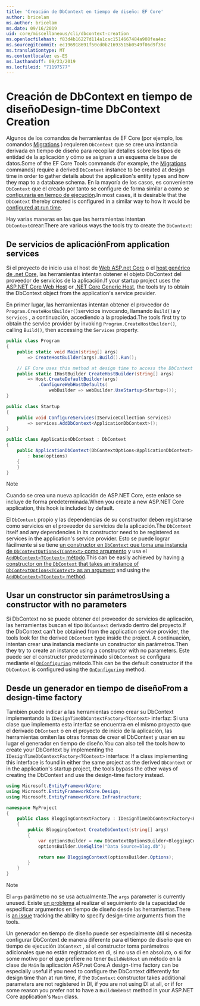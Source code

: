 ```yaml
---
title: 'Creación de DbContext en tiempo de diseño: EF Core'
author: bricelam
ms.author: bricelam
ms.date: 09/16/2019
uid: core/miscellaneous/cli/dbcontext-creation
ms.openlocfilehash: f83d4b16227d114a1cac1514667484a908fea4ac
ms.sourcegitcommit: ec196918691f50cd0b21693515b0549f06d9f39c
ms.translationtype: MT
ms.contentlocale: es-ES
ms.lasthandoff: 09/23/2019
ms.locfileid: "71197577"
---
```

<a name="design-time-dbcontext-creation"></a><span data-ttu-id="eccec-102">Creación de DbContext en tiempo de diseño</span><span class="sxs-lookup"><span data-stu-id="eccec-102">Design-time DbContext Creation</span></span>
==============================
<span data-ttu-id="eccec-103">Algunos de los comandos de herramientas de EF Core (por ejemplo, los comandos [Migrations][1] ) requieren `DbContext` que se cree una instancia derivada en tiempo de diseño para recopilar detalles sobre los tipos de entidad de la aplicación y cómo se asignan a un esquema de base de datos.</span><span class="sxs-lookup"><span data-stu-id="eccec-103">Some of the EF Core Tools commands (for example, the [Migrations][1] commands) require a derived `DbContext` instance to be created at design time in order to gather details about the application's entity types and how they map to a database schema.</span></span> <span data-ttu-id="eccec-104">En la mayoría de los casos, es conveniente `DbContext` que el creado por tanto se configure de forma similar a como se [configuraría en tiempo de ejecución][2].</span><span class="sxs-lookup"><span data-stu-id="eccec-104">In most cases, it is desirable that the `DbContext` thereby created is configured in a similar way to how it would be [configured at run time][2].</span></span>

<span data-ttu-id="eccec-105">Hay varias maneras en las que las herramientas intentan `DbContext`crear:</span><span class="sxs-lookup"><span data-stu-id="eccec-105">There are various ways the tools try to create the `DbContext`:</span></span>

<a name="from-application-services"></a><span data-ttu-id="eccec-106">De servicios de aplicación</span><span class="sxs-lookup"><span data-stu-id="eccec-106">From application services</span></span>
-------------------------
<span data-ttu-id="eccec-107">Si el proyecto de inicio usa el host de [Web ASP.net Core][3] o el [host genérico de .net Core][4], las herramientas intentan obtener el objeto DbContext del proveedor de servicios de la aplicación.</span><span class="sxs-lookup"><span data-stu-id="eccec-107">If your startup project uses the [ASP.NET Core Web Host][3] or [.NET Core Generic Host][4], the tools try to obtain the DbContext object from the application's service provider.</span></span>

<span data-ttu-id="eccec-108">En primer lugar, las herramientas intentan obtener el proveedor de `Program.CreateHostBuilder()`servicios invocando, llamando `Build()`a y `Services` , a continuación, accediendo a la propiedad.</span><span class="sxs-lookup"><span data-stu-id="eccec-108">The tools first try to obtain the service provider by invoking `Program.CreateHostBuilder()`, calling `Build()`, then accessing the `Services` property.</span></span>

``` csharp
public class Program
{
    public static void Main(string[] args)
        => CreateHostBuilder(args).Build().Run();

    // EF Core uses this method at design time to access the DbContext
    public static IHostBuilder CreateHostBuilder(string[] args)
        => Host.CreateDefaultBuilder(args)
            .ConfigureWebHostDefaults(
                webBuilder => webBuilder.UseStartup<Startup>());
}

public class Startup
{
    public void ConfigureServices(IServiceCollection services)
        => services.AddDbContext<ApplicationDbContext>();
}

public class ApplicationDbContext : DbContext
{
    public ApplicationDbContext(DbContextOptions<ApplicationDbContext> options)
        : base(options)
    {
    }
}
```

> [!NOTE]
> <span data-ttu-id="eccec-109">Cuando se crea una nueva aplicación de ASP.NET Core, este enlace se incluye de forma predeterminada.</span><span class="sxs-lookup"><span data-stu-id="eccec-109">When you create a new ASP.NET Core application, this hook is included by default.</span></span>

<span data-ttu-id="eccec-110">El `DbContext` propio y las dependencias de su constructor deben registrarse como servicios en el proveedor de servicios de la aplicación.</span><span class="sxs-lookup"><span data-stu-id="eccec-110">The `DbContext` itself and any dependencies in its constructor need to be registered as services in the application's service provider.</span></span> <span data-ttu-id="eccec-111">Esto se puede lograr fácilmente si se tiene [un constructor en `DbContext` que toma una instancia de `DbContextOptions<TContext>` como argumento][5] y usa el [ `AddDbContext<TContext>` método][6].</span><span class="sxs-lookup"><span data-stu-id="eccec-111">This can be easily achieved by having [a constructor on the `DbContext` that takes an instance of `DbContextOptions<TContext>` as an argument][5] and using the [`AddDbContext<TContext>` method][6].</span></span>

<a name="using-a-constructor-with-no-parameters"></a><span data-ttu-id="eccec-112">Usar un constructor sin parámetros</span><span class="sxs-lookup"><span data-stu-id="eccec-112">Using a constructor with no parameters</span></span>
--------------------------------------
<span data-ttu-id="eccec-113">Si DbContext no se puede obtener del proveedor de servicios de aplicación, las herramientas buscan el tipo `DbContext` derivado dentro del proyecto.</span><span class="sxs-lookup"><span data-stu-id="eccec-113">If the DbContext can't be obtained from the application service provider, the tools look for the derived `DbContext` type inside the project.</span></span> <span data-ttu-id="eccec-114">A continuación, intentan crear una instancia mediante un constructor sin parámetros.</span><span class="sxs-lookup"><span data-stu-id="eccec-114">Then they try to create an instance using a constructor with no parameters.</span></span> <span data-ttu-id="eccec-115">Este puede ser el constructor predeterminado si `DbContext` se configura mediante el [`OnConfiguring`][7] método.</span><span class="sxs-lookup"><span data-stu-id="eccec-115">This can be the default constructor if the `DbContext` is configured using the [`OnConfiguring`][7] method.</span></span>

<a name="from-a-design-time-factory"></a><span data-ttu-id="eccec-116">Desde un generador en tiempo de diseño</span><span class="sxs-lookup"><span data-stu-id="eccec-116">From a design-time factory</span></span>
--------------------------
<span data-ttu-id="eccec-117">También puede indicar a las herramientas cómo crear su DbContext implementando la `IDesignTimeDbContextFactory<TContext>` interfaz: Si una clase que implementa esta interfaz se encuentra en el mismo proyecto que el derivado `DbContext` o en el proyecto de inicio de la aplicación, las herramientas omiten las otras formas de crear el DbContext y usar en su lugar el generador en tiempo de diseño.</span><span class="sxs-lookup"><span data-stu-id="eccec-117">You can also tell the tools how to create your DbContext by implementing the `IDesignTimeDbContextFactory<TContext>` interface: If a class implementing this interface is found in either the same project as the derived `DbContext` or in the application's startup project, the tools bypass the other ways of creating the DbContext and use the design-time factory instead.</span></span>

``` csharp
using Microsoft.EntityFrameworkCore;
using Microsoft.EntityFrameworkCore.Design;
using Microsoft.EntityFrameworkCore.Infrastructure;

namespace MyProject
{
    public class BloggingContextFactory : IDesignTimeDbContextFactory<BloggingContext>
    {
        public BloggingContext CreateDbContext(string[] args)
        {
            var optionsBuilder = new DbContextOptionsBuilder<BloggingContext>();
            optionsBuilder.UseSqlite("Data Source=blog.db");

            return new BloggingContext(optionsBuilder.Options);
        }
    }
}
```

> [!NOTE]
> <span data-ttu-id="eccec-118">El `args` parámetro no se usa actualmente.</span><span class="sxs-lookup"><span data-stu-id="eccec-118">The `args` parameter is currently unused.</span></span> <span data-ttu-id="eccec-119">Existe [un problema][8] al realizar el seguimiento de la capacidad de especificar argumentos en tiempo de diseño desde las herramientas.</span><span class="sxs-lookup"><span data-stu-id="eccec-119">There is [an issue][8] tracking the ability to specify design-time arguments from the tools.</span></span>

<span data-ttu-id="eccec-120">Un generador en tiempo de diseño puede ser especialmente útil si necesita configurar DbContext de manera diferente para el tiempo de diseño que en tiempo de ejecución `DbContext` , si el constructor toma parámetros adicionales que no están registrados en di, si no usa di en absoluto, o si for some motivo por el que prefiere no tener `BuildWebHost` un método en la clase de `Main` la aplicación ASP.net Core.</span><span class="sxs-lookup"><span data-stu-id="eccec-120">A design-time factory can be especially useful if you need to configure the DbContext differently for design time than at run time, if the `DbContext` constructor takes additional parameters are not registered in DI, if you are not using DI at all, or if for some reason you prefer not to have a `BuildWebHost` method in your ASP.NET Core application's `Main` class.</span></span>

  [1]: xref:core/managing-schemas/migrations/index
  [2]: xref:core/miscellaneous/configuring-dbcontext
  [3]: /aspnet/core/fundamentals/host/web-host
  [4]: /aspnet/core/fundamentals/host/generic-host
  [5]: xref:core/miscellaneous/configuring-dbcontext#constructor-argument
  [6]: xref:core/miscellaneous/configuring-dbcontext#using-dbcontext-with-dependency-injection
  [7]: xref:core/miscellaneous/configuring-dbcontext#onconfiguring
  [8]: https://github.com/aspnet/EntityFrameworkCore/issues/8332
